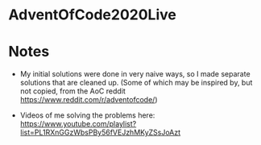 # AdventOfCode2020Live

# Notes

* My initial solutions were done in very naive ways, so I made separate solutions that are cleaned up. (Some of which may be inspired by, but not copied, from the AoC reddit https://www.reddit.com/r/adventofcode/)

* Videos of me solving the problems here: https://www.youtube.com/playlist?list=PL1RXnGGzWbsPBy56fVEJzhMKyZSsJoAzt
